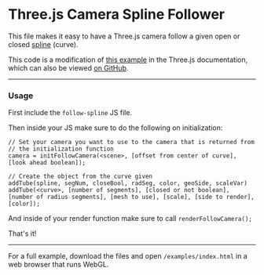 Three.js Camera Spline Follower
===============================

This file makes it easy to have a Three.js camera follow a given open or closed [spline](https://en.wikipedia.org/wiki/Spline_(mathematics)) (curve). 

This code is a modification of [this example](http://threejs.org/examples/#webgl_geometry_extrude_splines) in the Three.js documentation, which can also be viewed [on GitHub](https://github.com/mrdoob/three.js/blob/master/examples/webgl_geometry_extrude_splines.html).

___

### Usage

First include the `follow-spline` JS file.

Then inside your JS make sure to do the following on initialization:

```
// Set your camera you want to use to the camera that is returned from
// the initialization function
camera = initFollowCamera(<scene>, [offset from center of curve], [look ahead boolean]);

// Create the object from the curve given
addTube(spline, segNum, closeBool, radSeg, color, geoSide, scaleVar)
addTube(<curve>, [number of segments], [closed or not boolean], [number of radius segments], [mesh to use], [scale], [side to render], [color]);

```

And inside of your render function make sure to call `renderFollowCamera();`

That's it!

___

For a full example, download the files and open `/examples/index.html` in a web browser that runs WebGL.